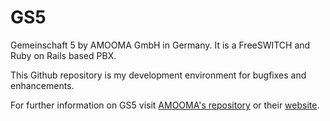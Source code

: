 GS5
===
Gemeinschaft 5 by AMOOMA GmbH in Germany. It is a FreeSWITCH and Ruby on Rails based PBX.

This Github repository is my development environment for bugfixes and enhancements.

For further information on GS5 visit [AMOOMA's repository](https://github.com/amooma/GS5) or their [website](http://amooma.de/gemeinschaft/gs5).
